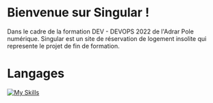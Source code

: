 # Bienvenue sur Singular ! 
Dans le cadre de la formation DEV - DEVOPS 2022 de l'Adrar Pole numérique. Singular est un site de réservation de logement insolite qui represente le projet de fin de formation. 

# Langages 
[![My Skills](https://skills.thijs.gg/icons?i=js,html,css,php)](https://skills.thijs.gg)
